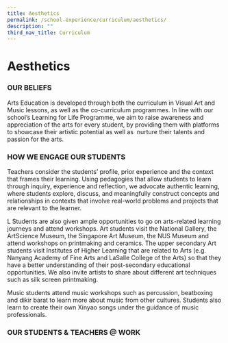 ```yaml
---
title: Aesthetics
permalink: /school-experience/curriculum/aesthetics/
description: ""
third_nav_title: Curriculum
---
```

# **Aesthetics**

### OUR BELIEFS

Arts Education is developed through both the curriculum in Visual Art and Music lessons, as well as the co-curriculum programmes. In line with our school’s Learning for Life Programme, we aim to raise awareness and appreciation of the arts for every student, by providing them with platforms to showcase their artistic potential as well as  nurture their talents and passion for the arts.

### HOW WE ENGAGE OUR STUDENTS

Teachers consider the students’ profile, prior experience and the context that frames their learning. Using pedagogies that allow students to learn through inquiry, experience and reflection, we advocate authentic learning, where students explore, discuss, and meaningfully construct concepts and relationships in contexts that involve real-world problems and projects that are relevant to the learner.

  

L Students are also given ample opportunities to go on arts-related learning journeys and attend workshops. Art students visit the National Gallery, the ArtScience Museum, the Singapore Art Museum, the NUS Museum and attend workshops on printmaking and ceramics. The upper secondary Art students visit Institutes of Higher Learning that are related to Arts (e.g. Nanyang Academy of Fine Arts and LaSalle College of the Arts) so that they have a better understanding of their post-secondary educational opportunities. We also invite artists to share about different art techniques such as silk screen printmaking. 

  
Music students attend music workshops such as percussion, beatboxing and dikir barat to learn more about music from other cultures. Students also learn to create their own Xinyao songs under the guidance of music professionals.

### OUR STUDENTS & TEACHERS @ WORK